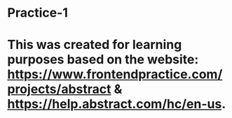 # Practice-1
# This was created for learning purposes based on the website: https://www.frontendpractice.com/projects/abstract & https://help.abstract.com/hc/en-us.
